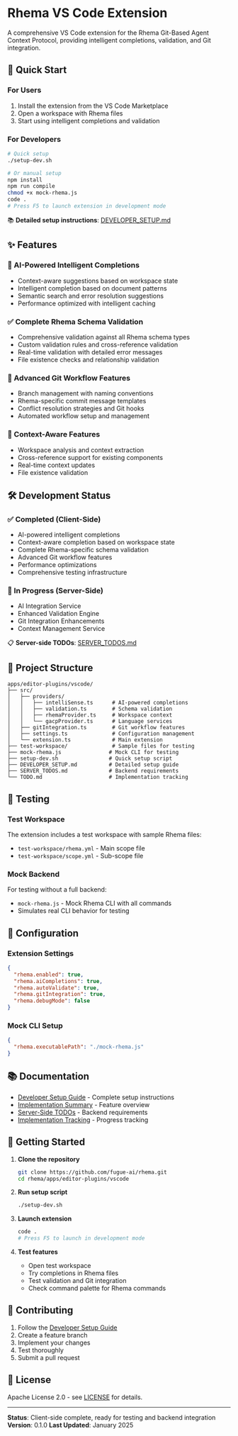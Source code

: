 # Rhema VS Code Extension

A comprehensive VS Code extension for the Rhema Git-Based Agent Context Protocol, providing intelligent completions, validation, and Git integration.

## 🚀 Quick Start

### For Users
1. Install the extension from the VS Code Marketplace
2. Open a workspace with Rhema files
3. Start using intelligent completions and validation

### For Developers
```bash
# Quick setup
./setup-dev.sh

# Or manual setup
npm install
npm run compile
chmod +x mock-rhema.js
code .
# Press F5 to launch extension in development mode
```

📚 **Detailed setup instructions**: [DEVELOPER_SETUP.md](./DEVELOPER_SETUP.md)

## ✨ Features

### 🧠 AI-Powered Intelligent Completions
- Context-aware suggestions based on workspace state
- Intelligent completion based on document patterns
- Semantic search and error resolution suggestions
- Performance optimized with intelligent caching

### ✅ Complete Rhema Schema Validation
- Comprehensive validation against all Rhema schema types
- Custom validation rules and cross-reference validation
- Real-time validation with detailed error messages
- File existence checks and relationship validation

### 🔧 Advanced Git Workflow Features
- Branch management with naming conventions
- Rhema-specific commit message templates
- Conflict resolution strategies and Git hooks
- Automated workflow setup and management

### 🎯 Context-Aware Features
- Workspace analysis and context extraction
- Cross-reference support for existing components
- Real-time context updates
- File existence validation

## 🛠️ Development Status

### ✅ Completed (Client-Side)
- AI-powered intelligent completions
- Context-aware completion based on workspace state
- Complete Rhema-specific schema validation
- Advanced Git workflow features
- Performance optimizations
- Comprehensive testing infrastructure

### 🔄 In Progress (Server-Side)
- AI Integration Service
- Enhanced Validation Engine
- Git Integration Enhancements
- Context Management Service

📋 **Server-side TODOs**: [SERVER_TODOS.md](./SERVER_TODOS.md)

## 📁 Project Structure

```
apps/editor-plugins/vscode/
├── src/
│   ├── providers/
│   │   ├── intelliSense.ts      # AI-powered completions
│   │   ├── validation.ts        # Schema validation
│   │   ├── rhemaProvider.ts     # Workspace context
│   │   └── gacpProvider.ts      # Language services
│   ├── gitIntegration.ts        # Git workflow features
│   ├── settings.ts              # Configuration management
│   └── extension.ts             # Main extension
├── test-workspace/              # Sample files for testing
├── mock-rhema.js               # Mock CLI for testing
├── setup-dev.sh                # Quick setup script
├── DEVELOPER_SETUP.md          # Detailed setup guide
├── SERVER_TODOS.md             # Backend requirements
└── TODO.md                     # Implementation tracking
```

## 🧪 Testing

### Test Workspace
The extension includes a test workspace with sample Rhema files:
- `test-workspace/rhema.yml` - Main scope file
- `test-workspace/scope.yml` - Sub-scope file

### Mock Backend
For testing without a full backend:
- `mock-rhema.js` - Mock Rhema CLI with all commands
- Simulates real CLI behavior for testing

## 🔧 Configuration

### Extension Settings
```json
{
  "rhema.enabled": true,
  "rhema.aiCompletions": true,
  "rhema.autoValidate": true,
  "rhema.gitIntegration": true,
  "rhema.debugMode": false
}
```

### Mock CLI Setup
```json
{
  "rhema.executablePath": "./mock-rhema.js"
}
```

## 📚 Documentation

- [Developer Setup Guide](.developer/README.md) - Complete setup instructions
- [Implementation Summary](./FEATURES.md) - Feature overview
- [Server-Side TODOs](./SERVER_TODOS.md) - Backend requirements
- [Implementation Tracking](./TODO.md) - Progress tracking

## 🚀 Getting Started

1. **Clone the repository**
   ```bash
   git clone https://github.com/fugue-ai/rhema.git
   cd rhema/apps/editor-plugins/vscode
   ```

2. **Run setup script**
   ```bash
   ./setup-dev.sh
   ```

3. **Launch extension**
   ```bash
   code .
   # Press F5 to launch in development mode
   ```

4. **Test features**
   - Open test workspace
   - Try completions in Rhema files
   - Test validation and Git integration
   - Check command palette for Rhema commands

## 🤝 Contributing

1. Follow the [Developer Setup Guide](./DEVELOPER_SETUP.md)
2. Create a feature branch
3. Implement your changes
4. Test thoroughly
5. Submit a pull request

## 📄 License

Apache License 2.0 - see [LICENSE](../../LICENSE) for details.

---

**Status**: Client-side complete, ready for testing and backend integration
**Version**: 0.1.0
**Last Updated**: January 2025 